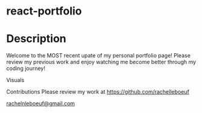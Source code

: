 # react-portfolio

# Description

Welcome to the MOST recent upate of my personal portfolio page! Please review my previous work and enjoy watching me become better through my coding journey!

Visuals


Contributions
Please review my work at https://github.com/rachelleboeuf

rachelnleboeuf@gmail.com